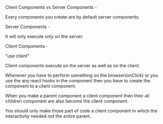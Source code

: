 Client Components vs Server Components -

Every components you create are by default server components.

Server Components - 

It will only execute only on the server.


Client Components -

"use client"

Client components execute on the server as well as on the client.

Whenever you have to perform something on the browser(onClick) or you use the any react hooks in the component then you have to create the component to a client component.

When you make a parent component a client component then their all children component are also become the client component.

You should only make those part of code a client component in which the interactivity needed not the entire parent.